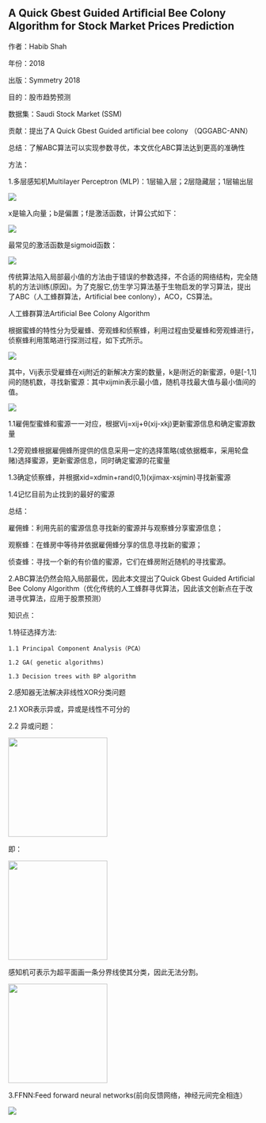 ## A Quick Gbest Guided Artiﬁcial Bee Colony Algorithm for Stock Market Prices Prediction

作者：Habib Shah 

年份：2018

出版：Symmetry 2018

目的：股市趋势预测

数据集：Saudi Stock Market (SSM)

贡献：提出了A Quick Gbest Guided artificial bee colony （QGGABC-ANN）

总结：了解ABC算法可以实现参数寻优，本文优化ABC算法达到更高的准确性

方法：

1.多层感知机Multilayer Perceptron (MLP)：1层输入层；2层隐藏层；1层输出层

<img src="https://github.com/jm199504/Paper-Notes/blob/master/Financial-Time-Series-Prediction/A%20Quick%20Gbest%20Guided%20Arti%EF%AC%81cial%20Bee%20Colony%20Algorithm%20for%20Stock%20Market%20Prices%20Prediction/images/1.png">

x是输入向量；b是偏置；f是激活函数，计算公式如下：

<img src="https://github.com/jm199504/Paper-Notes/blob/master/Financial-Time-Series-Prediction/A%20Quick%20Gbest%20Guided%20Arti%EF%AC%81cial%20Bee%20Colony%20Algorithm%20for%20Stock%20Market%20Prices%20Prediction/images/2.png">

最常见的激活函数是sigmoid函数：

<img src="https://github.com/jm199504/Paper-Notes/blob/master/Financial-Time-Series-Prediction/A%20Quick%20Gbest%20Guided%20Arti%EF%AC%81cial%20Bee%20Colony%20Algorithm%20for%20Stock%20Market%20Prices%20Prediction/images/3.png">

传统算法陷入局部最小值的方法由于错误的参数选择，不合适的网络结构，完全随机的方法训练(原因)。为了克服它,仿生学习算法基于生物启发的学习算法，提出了ABC（人工蜂群算法，Artificial bee conlony），ACO，CS算法。

人工蜂群算法Artificial Bee Colony Algorithm

根据蜜蜂的特性分为受雇蜂、旁观蜂和侦察蜂，利用过程由受雇蜂和旁观蜂进行，侦察蜂利用策略进行探测过程，如下式所示。

<img src="https://github.com/jm199504/Paper-Notes/blob/master/Financial-Time-Series-Prediction/A%20Quick%20Gbest%20Guided%20Arti%EF%AC%81cial%20Bee%20Colony%20Algorithm%20for%20Stock%20Market%20Prices%20Prediction/images/4.png">

其中，Vij表示受雇蜂在xij附近的新解决方案的数量，k是i附近的新蜜源，θ是[-1,1]间的随机数，寻找新蜜源：其中xijmin表示最小值，随机寻找最大值与最小值间的值。

<img src="https://github.com/jm199504/Paper-Notes/blob/master/Financial-Time-Series-Prediction/A%20Quick%20Gbest%20Guided%20Arti%EF%AC%81cial%20Bee%20Colony%20Algorithm%20for%20Stock%20Market%20Prices%20Prediction/images/5.png">

1.1雇佣型蜜蜂和蜜源一一对应，根据Vij=xij+θ(xij-xkj)更新蜜源信息和确定蜜源数量

1.2旁观蜂根据雇佣蜂所提供的信息采用一定的选择策略(或依据概率，采用轮盘赌)选择蜜源，更新蜜源信息，同时确定蜜源的花蜜量

1.3确定侦察蜂，并根据xid=xdmin+rand(0,1)(xjimax-xsjmin)寻找新蜜源

1.4记忆目前为止找到的最好的蜜源

总结：

雇佣蜂：利用先前的蜜源信息寻找新的蜜源并与观察蜂分享蜜源信息；

观察蜂：在蜂房中等待并依据雇佣蜂分享的信息寻找新的蜜源；

侦查蜂：寻找一个新的有价值的蜜源，它们在蜂房附近随机的寻找蜜源。

2.ABC算法仍然会陷入局部最优，因此本文提出了Quick Gbest Guided Artiﬁcial Bee Colony Algorithm（优化传统的人工蜂群寻优算法，因此该文创新点在于改进寻优算法，应用于股票预测）

知识点：

1.特征选择方法:

	1.1 Principal Component Analysis（PCA）
	
	1.2 GA( genetic algorithms)
	
	1.3 Decision trees with BP algorithm
	
2.感知器无法解决非线性XOR分类问题

2.1 XOR表示异或，异或是线性不可分的

2.2 异或问题：

<img src="https://github.com/jm199504/Paper-Notes/blob/master/Financial-Time-Series-Prediction/A%20Quick%20Gbest%20Guided%20Arti%EF%AC%81cial%20Bee%20Colony%20Algorithm%20for%20Stock%20Market%20Prices%20Prediction/images/6.png" width="200">

即：

<img src="https://github.com/jm199504/Paper-Notes/blob/master/Financial-Time-Series-Prediction/A%20Quick%20Gbest%20Guided%20Arti%EF%AC%81cial%20Bee%20Colony%20Algorithm%20for%20Stock%20Market%20Prices%20Prediction/images/7.png" width="200">

感知机可表示为超平面画一条分界线使其分类，因此无法分割。

<img src="https://github.com/jm199504/Paper-Notes/blob/master/Financial-Time-Series-Prediction/A%20Quick%20Gbest%20Guided%20Arti%EF%AC%81cial%20Bee%20Colony%20Algorithm%20for%20Stock%20Market%20Prices%20Prediction/images/8.png" width="200">

3.FFNN:Feed forward neural networks(前向反馈网络，神经元间完全相连）

<img src="https://github.com/jm199504/Paper-Notes/blob/master/Financial-Time-Series-Prediction/A%20Quick%20Gbest%20Guided%20Arti%EF%AC%81cial%20Bee%20Colony%20Algorithm%20for%20Stock%20Market%20Prices%20Prediction/images/9.png">
